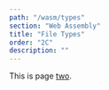 ```yaml
---
path: "/wasm/types"
section: "Web Assembly"
title: "File Types"
order: "2C"
description: ""
---
```


This is page [two](https://en.wikipedia.org/wiki/2).
